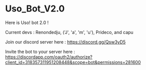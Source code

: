 # Uso_Bot_V2.0
Here is Uso! bot 2.0 !

Current devs : Renondedju, ('J', 'a', 'm', 'u'), Prideco, and capu

Join our discord server here : https://discord.gg/Qsw3yD5

Invite the bot to your server here :  https://discordapp.com/oauth2/authorize?client_id=318357311951208448&scope=bot&permissions=281600
